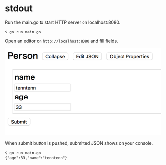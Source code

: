 # stdout

Run the main.go to start HTTP server on localhost:8080.

```
$ go run main.go
```

Open an editor on `http://localhost:8080` and fill fields.

<img src="screenshot.png">

When submit button is pushed, submitted JSON shows on your console.

```
$ go run main.go
{"age":33,"name":"tenntenn"}
```
